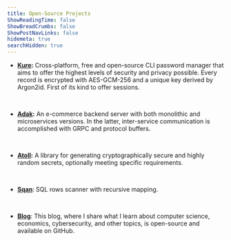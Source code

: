 ```yaml
---
title: Open-Source Projects
ShowReadingTime: false
ShowBreadCrumbs: false
ShowPostNavLinks: false
hidemeta: true
searchHidden: true
---
```


- **[Kure](https://www.github.com/GGP1/kure):** Cross-platform, free and open-source CLI password manager that aims to offer the highest levels of security and privacy possible. Every record is encrypted with AES-GCM-256 and a unique key derived by Argon2id. First of its kind to offer sessions.

<br />

- **[Adak](https://www.github.com/GGP1/adak):** An e-commerce backend server with both monolithic and microservices versions. In the latter, inter-service communication is accomplished with GRPC and protocol buffers.

<br />

- **[Atoll](https://www.github.com/GGP1/atoll):** A library for generating cryptographically secure and highly random secrets, optionally meeting specific requirements. 

<br />

- **[Sqan](https://github.com/GGP1/sqan)**: SQL rows scanner with recursive mapping.

<br />

- **[Blog](https://www.github.com/GGP1/GGP1.github.io)**: This blog, where I share what I learn about computer science, economics, cybersecurity, and other topics, is open-source and available on GitHub.